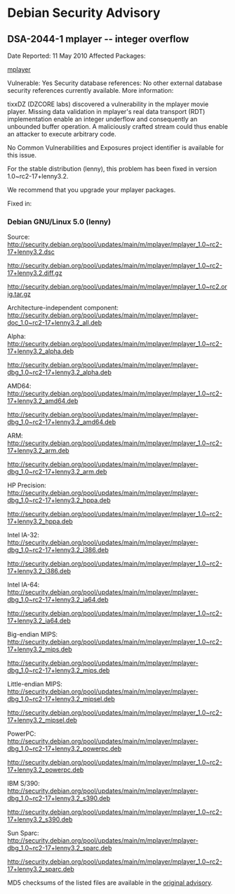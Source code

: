 
Debian Security Advisory
========================


DSA-2044-1 mplayer -- integer overflow
--------------------------------------



Date Reported:
11 May 2010
Affected Packages:

[mplayer](https://packages.debian.org/src:mplayer)

Vulnerable:
Yes
Security database references:
No other external database security references currently available.
More information:

tixxDZ (DZCORE labs) discovered a vulnerability in the mplayer movie
player. Missing data validation in mplayer's real data transport (RDT)
implementation enable an integer underflow and consequently an unbounded
buffer operation. A maliciously crafted stream could thus enable an
attacker to execute arbitrary code.


No Common Vulnerabilities and Exposures project identifier is available for
this issue.


For the stable distribution (lenny), this problem has been fixed in version
1.0~rc2-17+lenny3.2.


We recommend that you upgrade your mplayer packages.



Fixed in:

### Debian GNU/Linux 5.0 (lenny)



Source:
 <http://security.debian.org/pool/updates/main/m/mplayer/mplayer_1.0~rc2-17+lenny3.2.dsc>  

<http://security.debian.org/pool/updates/main/m/mplayer/mplayer_1.0~rc2-17+lenny3.2.diff.gz>  

<http://security.debian.org/pool/updates/main/m/mplayer/mplayer_1.0~rc2.orig.tar.gz>  

Architecture-independent component:
 <http://security.debian.org/pool/updates/main/m/mplayer/mplayer-doc_1.0~rc2-17+lenny3.2_all.deb>  

Alpha:
 <http://security.debian.org/pool/updates/main/m/mplayer/mplayer_1.0~rc2-17+lenny3.2_alpha.deb>  

<http://security.debian.org/pool/updates/main/m/mplayer/mplayer-dbg_1.0~rc2-17+lenny3.2_alpha.deb>  

AMD64:
 <http://security.debian.org/pool/updates/main/m/mplayer/mplayer_1.0~rc2-17+lenny3.2_amd64.deb>  

<http://security.debian.org/pool/updates/main/m/mplayer/mplayer-dbg_1.0~rc2-17+lenny3.2_amd64.deb>  

ARM:
 <http://security.debian.org/pool/updates/main/m/mplayer/mplayer_1.0~rc2-17+lenny3.2_arm.deb>  

<http://security.debian.org/pool/updates/main/m/mplayer/mplayer-dbg_1.0~rc2-17+lenny3.2_arm.deb>  

HP Precision:
 <http://security.debian.org/pool/updates/main/m/mplayer/mplayer-dbg_1.0~rc2-17+lenny3.2_hppa.deb>  

<http://security.debian.org/pool/updates/main/m/mplayer/mplayer_1.0~rc2-17+lenny3.2_hppa.deb>  

Intel IA-32:
 <http://security.debian.org/pool/updates/main/m/mplayer/mplayer-dbg_1.0~rc2-17+lenny3.2_i386.deb>  

<http://security.debian.org/pool/updates/main/m/mplayer/mplayer_1.0~rc2-17+lenny3.2_i386.deb>  

Intel IA-64:
 <http://security.debian.org/pool/updates/main/m/mplayer/mplayer-dbg_1.0~rc2-17+lenny3.2_ia64.deb>  

<http://security.debian.org/pool/updates/main/m/mplayer/mplayer_1.0~rc2-17+lenny3.2_ia64.deb>  

Big-endian MIPS:
 <http://security.debian.org/pool/updates/main/m/mplayer/mplayer_1.0~rc2-17+lenny3.2_mips.deb>  

<http://security.debian.org/pool/updates/main/m/mplayer/mplayer-dbg_1.0~rc2-17+lenny3.2_mips.deb>  

Little-endian MIPS:
 <http://security.debian.org/pool/updates/main/m/mplayer/mplayer-dbg_1.0~rc2-17+lenny3.2_mipsel.deb>  

<http://security.debian.org/pool/updates/main/m/mplayer/mplayer_1.0~rc2-17+lenny3.2_mipsel.deb>  

PowerPC:
 <http://security.debian.org/pool/updates/main/m/mplayer/mplayer-dbg_1.0~rc2-17+lenny3.2_powerpc.deb>  

<http://security.debian.org/pool/updates/main/m/mplayer/mplayer_1.0~rc2-17+lenny3.2_powerpc.deb>  

IBM S/390:
 <http://security.debian.org/pool/updates/main/m/mplayer/mplayer-dbg_1.0~rc2-17+lenny3.2_s390.deb>  

<http://security.debian.org/pool/updates/main/m/mplayer/mplayer_1.0~rc2-17+lenny3.2_s390.deb>  

Sun Sparc:
 <http://security.debian.org/pool/updates/main/m/mplayer/mplayer-dbg_1.0~rc2-17+lenny3.2_sparc.deb>  

<http://security.debian.org/pool/updates/main/m/mplayer/mplayer_1.0~rc2-17+lenny3.2_sparc.deb>  


MD5 checksums of the listed files are available in the [original advisory](https://lists.debian.org/debian-security-announce/2010/msg00085.html).





